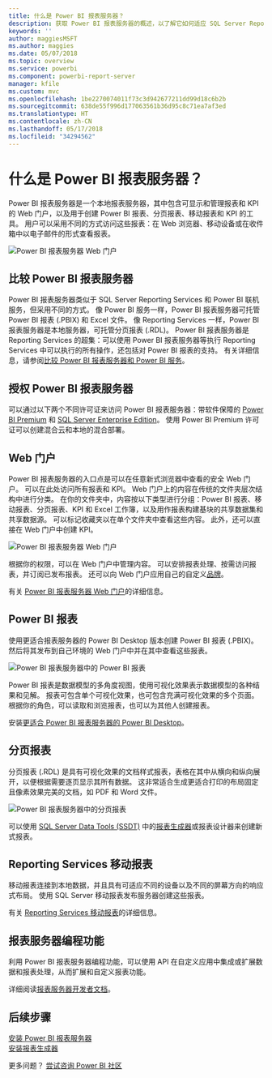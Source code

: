 ```yaml
---
title: 什么是 Power BI 报表服务器？
description: 获取 Power BI 报表服务器的概述，以了解它如何适应 SQL Server Reporting Services (SSRS) 和 Power BI 的其余部分。
keywords: ''
author: maggiesMSFT
ms.author: maggies
ms.date: 05/07/2018
ms.topic: overview
ms.service: powerbi
ms.component: powerbi-report-server
manager: kfile
ms.custom: mvc
ms.openlocfilehash: 1be2270074011f73c3d942677211dd99d18c6b2b
ms.sourcegitcommit: 638de55f996d177063561b36d95c8c71ea7af3ed
ms.translationtype: HT
ms.contentlocale: zh-CN
ms.lasthandoff: 05/17/2018
ms.locfileid: "34294562"
---
```

# <a name="what-is-power-bi-report-server"></a>什么是 Power BI 报表服务器？

Power BI 报表服务器是一个本地报表服务器，其中包含可显示和管理报表和 KPI 的 Web 门户，以及用于创建 Power BI 报表、分页报表、移动报表和 KPI 的工具。 用户可以采用不同的方式访问这些报表：在 Web 浏览器、移动设备或在收件箱中以电子邮件的形式查看报表。

![Power BI 报表服务器 Web 门户](media/get-started/power-bi-report-server-overview.png)

## <a name="comparing-power-bi-report-server"></a>比较 Power BI 报表服务器 
Power BI 报表服务器类似于 SQL Server Reporting Services 和 Power BI 联机服务，但采用不同的方式。 像 Power BI 服务一样，Power BI 报表服务器可托管 Power BI 报表 (.PBIX) 和 Excel 文件。 像 Reporting Services 一样，Power BI 报表服务器是本地服务器，可托管分页报表 (.RDL)。 Power BI 报表服务器是 Reporting Services 的超集：可以使用 Power BI 报表服务器等执行 Reporting Services 中可以执行的所有操作，还包括对 Power BI 报表的支持。 有关详细信息，请参阅[比较 Power BI 报表服务器和 Power BI 服务](compare-report-server-service.md)。

## <a name="licensing-power-bi-report-server"></a>授权 Power BI 报表服务器
可以通过以下两个不同许可证来访问 Power BI 报表服务器：带软件保障的 [Power BI Premium](../service-premium.md) 和 [SQL Server Enterprise Edition](https://www.microsoft.com/sql-server/sql-server-2017-editions)。 使用 Power BI Premium 许可证可以创建混合云和本地的混合部署。  

## <a name="web-portal"></a>Web 门户
Power BI 报表服务器的入口点是可以在任意新式浏览器中查看的安全 Web 门户。 可以在此处访问所有报表和 KPI。 Web 门户上的内容在传统的文件夹层次结构中进行分类。 在你的文件夹中，内容按以下类型进行分组：Power BI 报表、移动报表、分页报表、KPI 和 Excel 工作簿，以及用作报表构建基块的共享数据集和共享数据源。 可以标记收藏夹以在单个文件夹中查看这些内容。 此外，还可以直接在 Web 门户中创建 KPI。 

![Power BI 报表服务器 Web 门户](media/get-started/web-portal.png)

根据你的权限，可以在 Web 门户中管理内容。 可以安排报表处理、按需访问报表，并订阅已发布报表。 还可以向 Web 门户应用自己的自定义[品牌](https://docs.microsoft.com/sql/reporting-services/branding-the-web-portal)。 

有关 [Power BI 报表服务器 Web 门户](https://docs.microsoft.com/sql/reporting-services/web-portal-ssrs-native-mode)的详细信息。

## <a name="power-bi-reports"></a>Power BI 报表
使用更适合报表服务器的 Power BI Desktop 版本创建 Power BI 报表 (.PBIX)。 然后将其发布到自己环境的 Web 门户中并在其中查看这些报表。

![Power BI 报表服务器中的 Power BI 报表](media/get-started/powerbi-reports.png)

Power BI 报表是数据模型的多角度视图，使用可视化效果表示数据模型的各种结果和见解。  报表可包含单个可视化效果，也可包含充满可视化效果的多个页面。 根据你的角色，可以读取和浏览报表，也可以为其他人创建报表。

安装[更适合 Power BI 报表服务器的 Power BI Desktop](quickstart-create-powerbi-report.md)。

## <a name="paginated-reports"></a>分页报表
分页报表 (.RDL) 是具有可视化效果的文档样式报表，表格在其中从横向和纵向展开，以便根据需要逐页显示其所有数据。 这非常适合生成更适合打印的布局固定且像素效果完美的文档，如 PDF 和 Word 文件。

![Power BI 报表服务器中的分页报表](media/get-started/paginated-reports.png)

可以使用 [SQL Server Data Tools (SSDT)](https://docs.microsoft.com/sql/reporting-services/tools/reporting-services-in-sql-server-data-tools-ssdt) 中的[报表生成器](https://docs.microsoft.com/sql/reporting-services/report-builder/report-builder-in-sql-server-2016)或报表设计器来创建新式报表。

## <a name="reporting-services-mobile-reports"></a>Reporting Services 移动报表
移动报表连接到本地数据，并且具有可适应不同的设备以及不同的屏幕方向的响应式布局。 使用 SQL Server 移动报表发布服务器创建这些报表。

有关 [Reporting Services 移动报表](https://docs.microsoft.com/sql/reporting-services/mobile-reports/create-mobile-reports-with-sql-server-mobile-report-publisher)的详细信息。 

## <a name="report-server-programming-features"></a>报表服务器编程功能
利用 Power BI 报表服务器编程功能，可以使用 API 在自定义应用中集成或扩展数据和报表处理，从而扩展和自定义报表功能。

详细阅读[报表服务器开发者文档](https://docs.microsoft.com/sql/reporting-services/reporting-services-developer-documentation)。

## <a name="next-steps"></a>后续步骤
[安装 Power BI 报表服务器](install-report-server.md)  
[安装报表生成器](https://docs.microsoft.com/sql/reporting-services/install-windows/install-report-builder)  

更多问题？ [尝试咨询 Power BI 社区](https://community.powerbi.com/)


